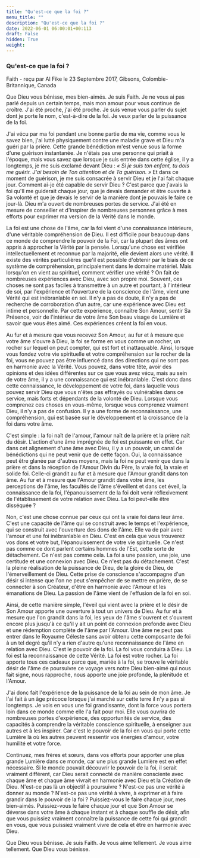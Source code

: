 ```yaml
---
title: "Qu'est-ce que la foi ?"
menu_title: ""
description: "Qu'est-ce que la foi ?"
date: 2022-06-01 06:00:01+00:113
draft: False
hidden: True
weight:
---
```

### Qu'est-ce que la foi ?

Faith - reçu par Al Fike le 23 Septembre 2017, Gibsons, Colombie-Britannique, Canada

Que Dieu vous bénisse, mes bien-aimés. Je suis Faith. Je ne vous ai pas parlé depuis un certain temps, mais mon amour pour vous continue de croître. J'ai été proche, j'ai été proche. Je suis venue vous parler du sujet dont je porte le nom, c'est-à-dire de la foi. Je veux parler de la puissance de la foi.

J'ai vécu par ma foi pendant une bonne partie de ma vie, comme vous le savez bien, j'ai lutté physiquement contre une maladie grave et Dieu m'a guéri par la prière. Cette grande bénédiction m'est venue sous la forme d'une guérison instantanée. Je n'étais pas une personne qui priait à l'époque, mais vous savez que lorsque je suis entrée dans cette église, il y a longtemps, je me suis exclamé devant Dieu : *« Si je suis ton enfant, tu dois me guérir. J'ai besoin de Ton attention et de Ta guérison. »* Et dans ce moment de guérison, je me suis consacrée à servir Dieu et je l'ai fait chaque jour. Comment ai-je été capable de servir Dieu ? C'est parce que j'avais la foi qu'Il me guiderait chaque jour, que je devais demander et être ouverte à Sa volonté et que je devais le servir de la manière dont je pouvais le faire ce jour-là. Dieu m'a ouvert de nombreuses portes de service. J'ai été en mesure de conseiller et d'inspirer de nombreuses personnes grâce à mes efforts pour exprimer ma version de la Vérité dans le monde.

La foi est une chose de l'âme, car la foi vient d'une connaissance intérieure, d'une véritable compréhension de Dieu. Il est difficile pour beaucoup dans ce monde de comprendre le pouvoir de la Foi, car la plupart des âmes ont appris à approcher la Vérité par la pensée. Lorsqu'une chose est vérifiée intellectuellement et reconnue par la majorité, elle devient alors une vérité. Il existe des vérités particulières que'il est possible d'obtenir par le biais de ce système de compréhension, principalement dans le domaine matériel. Mais lorsqu'on en vient au spirituel, comment vérifier une vérité ? On fait de nombreuses expériences avec Dieu, avec son propre moi. Souvent, ces choses ne sont pas faciles à transmettre à un autre et pourtant, à l'intérieur de soi, par l'expérience et l'ouverture de la conscience de l'âme, vient une Vérité qui est inébranlable en soi. Il n'y a pas de doute, il n'y a pas de recherche de corroboration d'un autre, car une expérience avec Dieu est intime et personnelle. Par cette expérience, connaître Son Amour, sentir Sa Présence, voir de l'intérieur de votre âme Son beau visage de Lumière et savoir que vous êtes aimé. Ces expériences créent la foi en vous. 

Au fur et à mesure que vous recevez Son Amour, au fur et à mesure que votre âme s'ouvre à Dieu, la foi se forme en vous comme un rocher, un rocher sur lequel on peut compter, qui est fort et inattaquable. Ainsi, lorsque vous fondez votre vie spirituelle et votre compréhension sur le rocher de la foi, vous ne pouvez pas être influencé dans des directions qui ne sont pas en harmonie avec la Vérité. Vous pouvez, dans votre tête, avoir des opinions et des idées différentes sur ce que vous avez vécu, mais au sein de votre âme, il y a une connaissance qui est inébranlable. C'est donc dans cette connaissance, le développement de votre foi, dans laquelle vous pouvez servir Dieu que vous n'êtes pas effrayés ou vulnérables dans ce service, mais forts et dépendants de la volonté de Dieu. Lorsque vous comprenez ces choses en vous-même, lorsque vous comprenez vraiment Dieu, il n'y a pas de confusion. Il y a une forme de reconnaissance, une compréhension, qui est basée sur le développement et la croissance de la foi dans votre âme.

C'est simple : la foi naît de l'amour, l'amour naît de la prière et la prière naît du désir. L'action d'une âme imprégnée de foi est puissante en effet. Car dans cet alignement d'une âme avec Dieu, il y a un pouvoir, un canal de bénédictions qui ne peut venir que de cette façon. Oui, la connaissance peut être glanée par d'autres moyens, mais la foi ne peut venir que dans la prière et dans la réception de l'Amour Divin du Père, la vraie foi, la vraie et solide foi. Celle-ci grandit au fur et à mesure que l'Amour grandit dans ton âme. Au fur et à mesure que l'Amour grandit dans votre âme, les perceptions de l'âme, les facultés de l'âme s'éveillent et dans cet éveil, la connaissance de la foi, l'épanouissement de la foi doit venir réflexivement de l'établissement de votre relation avec Dieu. La foi peut-elle être disséquée ? 

Non, c'est une chose connue par ceux qui ont la vraie foi dans leur âme. C'est une capacité de l'âme qui se construit avec le temps et l'expérience, qui se construit avec l'ouverture des dons de l'âme. Elle va de pair avec l'amour et une foi inébranlable en Dieu. C'est en cela que vous trouverez vos dons et votre but, l'épanouissement de votre vie spirituelle. Ce n'est pas comme ce dont parlent certains hommes de l'Est, cette sorte de détachement. Ce n'est pas comme cela. La foi a une passion, une joie, une certitude et une connexion avec Dieu. Ce n'est pas du détachement. C'est la pleine réalisation de la puissance de Dieu, de la gloire de Dieu, de l'émerveillement de Dieu. Cette prise de conscience s'accompagne d'un désir si intense que l'on ne peut s'empêcher de se mettre en prière, de se connecter à son Créateur, d'être en harmonie avec l'Amour et les émanations de Dieu. La passion de l'âme vient de l'effusion de la foi en soi.

Ainsi, de cette manière simple, l'éveil qui vient avec la prière et le désir de Son Amour apporte une ouverture à tout un univers de Dieu. Au fur et à mesure que l'on grandit dans la foi, les yeux de l'âme s'ouvrent et s'ouvrent encore plus jusqu'à ce qu'il y ait un point de connexion profonde avec Dieu et une rédemption complète de l'âme par l'Amour. Une âme ne peut pas entrer dans le Royaume Céleste sans avoir obtenu cette composante de foi à un tel degré qu'il n'y a rien d'autre qu'une reconnaissance de l'âme en relation avec Dieu. C'est le pouvoir de la foi. La foi vous conduira à Dieu. La foi est la reconnaissance de cette Vérité. La foi est votre rocher. La foi apporte tous ces cadeaux parce que, mariée à la foi, se trouve le véritable désir de l'âme de poursuivre ce voyage vers notre Dieu bien-aimé qui nous fait signe, nous rapproche, nous apporte une joie profonde, la plénitude et l'Amour.

J'ai donc fait l'expérience de la puissance de la foi au sein de mon âme. Je l'ai fait à un âge précoce lorsque j'ai marché sur cette terre il n'y a pas si longtemps. Je vois en vous une foi grandissante, dont la force vous portera loin dans ce monde comme elle l'a fait pour moi. Elle vous ouvrira de nombreuses portes d'expérience, des opportunités de service, des capacités à comprendre la véritable conscience spirituelle, à enseigner aux autres et à les inspirer. Car c'est le pouvoir de la foi en vous qui porte cette Lumière là où les autres peuvent ressentir vos énergies d'amour, votre humilité et votre force.

Continuez, mes frères et sœurs, dans vos efforts pour apporter une plus grande Lumière dans ce monde, car une plus grande Lumière est en effet nécessaire. Si le monde pouvait découvrir le pouvoir de la foi, il serait vraiment différent, car Dieu serait connecté de manière consciente avec chaque âme et chaque âme vivrait en harmonie avec Dieu et la Création de Dieu. N'est-ce pas là un objectif à poursuivre ? N'est-ce pas une vérité à donner au monde ? N'est-ce pas une vérité à vivre, à exprimer et à faire grandir dans le pouvoir de la foi ? Puissiez-vous le faire chaque jour, mes bien-aimés. Puissiez-vous le faire chaque jour et que Son Amour se déverse dans votre âme à chaque instant et à chaque souffle de désir, afin que vous puissiez vraiment connaître la puissance de cette foi qui grandit en vous, que vous puissiez vraiment vivre de cela et être en harmonie avec Dieu.

Que Dieu vous bénisse. Je suis Faith. Je vous aime tellement. Je vous aime tellement. Que Dieu vous bénisse.
